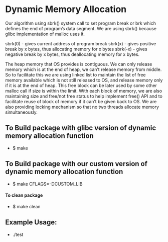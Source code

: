 # Dynamic Memory Allocation

Our algorithm using sbrk() system call to set program break or brk which defines the end of program’s data segment. We
are using sbrk() because glibc implementation of malloc uses it.

sbrk(0) - gives current address of program break
sbrk(x) - gives positive break by x bytes, thus allocating memory for x bytes
sbrk(-x) - gives negative break by x bytes, thus deallocating memory for x bytes.

The heap memory that OS provides is contiguous. We can only release memory which is at the end of heap, we can’t release
memory from middle. So to facilitate this we are using linked list to maintain the list of free memory available which
is not still released to OS, and release memory only if it is at the end of heap. This free block can be later used by
some other malloc call if size is within the limit. With each block of memory, we are also maintaining size and free/not
free status to help implement free() API and to facilitate reuse of block of memory if it can’t be given back to OS. We
are also providing locking mechanism so that no two threads allocate memory simultaneously. 

## To Build package with glibc version of dynamic memory allocation function
- $ make 

## To Build package with our custom version of dynamic memory allocation function
- $ make CFLAGS=-DCUSTOM_LIB

#### To clean package
- $ make clean

## Example Usage:
 - ./test
 

